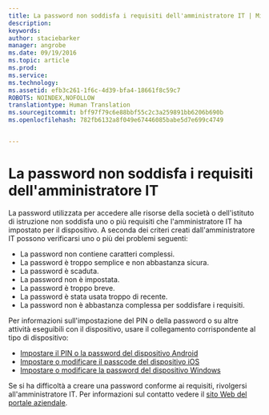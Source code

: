 ```yaml
---
title: La password non soddisfa i requisiti dell'amministratore IT | Microsoft Intune
description: 
keywords: 
author: staciebarker
manager: angrobe
ms.date: 09/19/2016
ms.topic: article
ms.prod: 
ms.service: 
ms.technology: 
ms.assetid: efb3c261-1f6c-4d39-bfa4-18661f8c59c7
ROBOTS: NOINDEX,NOFOLLOW
translationtype: Human Translation
ms.sourcegitcommit: bff97f79c6e88bbf55c2c3a259891bb6206b690b
ms.openlocfilehash: 782fb6132a8f049e67446085babe5d7e699c4749


---
```


# La password non soddisfa i requisiti dell'amministratore IT

La password utilizzata per accedere alle risorse della società o dell'istituto di istruzione non soddisfa uno o più requisiti che l'amministratore IT ha impostato per il dispositivo. A seconda dei criteri creati dall'amministratore IT possono verificarsi uno o più dei problemi seguenti:

- La password non contiene caratteri complessi.
- La password è troppo semplice e non abbastanza sicura.
- La password è scaduta.
- La password non è impostata.
- La password è troppo breve.
- La password è stata usata troppo di recente.
- La password non è abbastanza complessa per soddisfare i requisiti.

Per informazioni sull'impostazione del PIN o della password o su altre attività eseguibili con il dispositivo, usare il collegamento corrispondente al tipo di dispositivo:

- [Impostare il PIN o la password del dispositivo Android](set-your-pin-or-password-android.md)
- [Impostare o modificare il passcode del dispositivo iOS](set-or-change-your-passcode-ios.md)
- [Impostare o modificare la password del dispositivo Windows](set-or-change-your-password-windows.md)

Se si ha difficoltà a creare una password conforme ai requisiti, rivolgersi all'amministratore IT. Per informazioni sul contatto vedere il [sito Web del portale aziendale](http://portal.manage.microsoft.com).



<!--HONumber=Sep16_HO3-->



